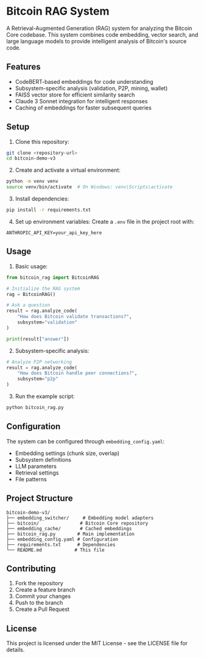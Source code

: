 # Bitcoin RAG System

A Retrieval-Augmented Generation (RAG) system for analyzing the Bitcoin Core codebase. This system combines code embedding, vector search, and large language models to provide intelligent analysis of Bitcoin's source code.

## Features

- CodeBERT-based embeddings for code understanding
- Subsystem-specific analysis (validation, P2P, mining, wallet)
- FAISS vector store for efficient similarity search
- Claude 3 Sonnet integration for intelligent responses
- Caching of embeddings for faster subsequent queries

## Setup

1. Clone this repository:
```bash
git clone <repository-url>
cd bitcoin-demo-v3
```

2. Create and activate a virtual environment:
```bash
python -m venv venv
source venv/bin/activate  # On Windows: venv\Scripts\activate
```

3. Install dependencies:
```bash
pip install -r requirements.txt
```

4. Set up environment variables:
Create a `.env` file in the project root with:
```
ANTHROPIC_API_KEY=your_api_key_here
```

## Usage

1. Basic usage:
```python
from bitcoin_rag import BitcoinRAG

# Initialize the RAG system
rag = BitcoinRAG()

# Ask a question
result = rag.analyze_code(
    "How does Bitcoin validate transactions?",
    subsystem="validation"
)

print(result["answer"])
```

2. Subsystem-specific analysis:
```python
# Analyze P2P networking
result = rag.analyze_code(
    "How does Bitcoin handle peer connections?",
    subsystem="p2p"
)
```

3. Run the example script:
```bash
python bitcoin_rag.py
```

## Configuration

The system can be configured through `embedding_config.yaml`:

- Embedding settings (chunk size, overlap)
- Subsystem definitions
- LLM parameters
- Retrieval settings
- File patterns

## Project Structure

```
bitcoin-demo-v3/
├── embedding_switcher/     # Embedding model adapters
├── bitcoin/               # Bitcoin Core repository
├── embedding_cache/       # Cached embeddings
├── bitcoin_rag.py        # Main implementation
├── embedding_config.yaml # Configuration
├── requirements.txt      # Dependencies
└── README.md            # This file
```

## Contributing

1. Fork the repository
2. Create a feature branch
3. Commit your changes
4. Push to the branch
5. Create a Pull Request

## License

This project is licensed under the MIT License - see the LICENSE file for details. 